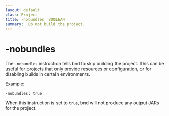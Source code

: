 ```yaml
---
layout: default
class: Project
title: -nobundles  BOOLEAN
summary:  Do not build the project.
---
```


# -nobundles

The `-nobundles` instruction tells bnd to skip building the project. This can be useful for projects that only provide resources or configuration, or for disabling builds in certain environments.

Example:

```
-nobundles: true
```

When this instruction is set to `true`, bnd will not produce any output JARs for the project.
